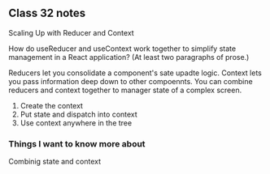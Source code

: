 ## Class 32 notes

Scaling Up with Reducer and Context

How do useReducer and useContext work together to simplify state management in a React application? (At least two paragraphs of prose.)


Reducers let you consolidate a component's sate upadte logic. Context lets you pass information deep down to other compoennts. You can combine reducers and context together to manager state of a complex screen.


1. Create the context
2. Put state and dispatch into context
3. Use context anywhere in the tree

### Things I want to know more about

Combinig state and context